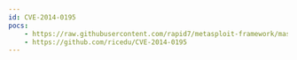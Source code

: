 ```yaml
---
id: CVE-2014-0195
pocs:
    - https://raw.githubusercontent.com/rapid7/metasploit-framework/master/modules/auxiliary/dos/ssl/dtls_fragment_overflow.rb
    - https://github.com/ricedu/CVE-2014-0195
---
```

